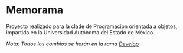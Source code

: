 # Memorama
Proyecto realizado para la clade de Programacion orientada a objetos, 
impartida en la Universidad Autónoma del Estado de México.


_Nota: Todos los cambios se harán en la rama [Develop](https://github.com/lietochris/memorama/tree/develop)_
